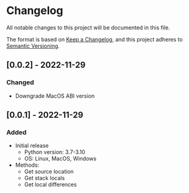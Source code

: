 # Changelog
All notable changes to this project will be documented in this file.

The format is based on [Keep a Changelog](https://keepachangelog.com/en/1.0.0/),
and this project adheres to [Semantic Versioning](https://semver.org/spec/v2.0.0.html).

## [0.0.2] - 2022-11-29

### Changed
- Downgrade MacOS ABI version


## [0.0.1] - 2022-11-29

### Added
- Initial release
    - Python version: 3.7-3.10
    - OS: Linux, MacOS, Windows
- Methods:
    - Get source location
    - Get stack locals
    - Get local differences
